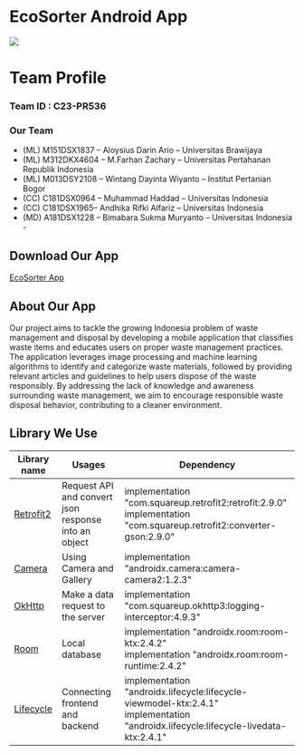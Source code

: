 # EcoSorter Android App

<img src="https://cdn.discordapp.com/attachments/1094915099732488297/1119244757605023777/image.png"/>

# Team Profile

### Team ID : C23-PR536

### Our Team

* (ML) M151DSX1837 – Aloysius Darin Ario – Universitas Brawijaya 
* (ML) M312DKX4604 – M.Farhan Zachary – Universitas Pertahanan Republik Indonesia 
* (ML) M013DSY2108 – Wintang Dayinta Wiyanto – Institut Pertanian Bogor 
* (CC) C181DSX0964 – Muhammad Haddad – Universitas Indonesia 
* (CC) C181DSX1965– Andhika Rifki Alfariz – Universitas Indonesia
* (MD) A181DSX1228 – Bimabara Sukma Muryanto – Universitas  Indonesia -

## Download Our App
[EcoSorter App](https://storage.googleapis.com/ecosorter-model/ecoSorter.apk)

## About Our App
Our project aims to tackle the growing Indonesia problem of waste management and disposal by developing a mobile application that classifies waste items and educates users on proper waste management practices. The application leverages image processing and machine learning algorithms to identify and categorize waste materials, followed by providing relevant articles and guidelines to help users dispose of the waste responsibly. By addressing the lack of knowledge and awareness surrounding waste management, we aim to encourage responsible waste disposal behavior, contributing to a cleaner environment.

## Library We Use

| Library name  | Usages        | Dependency    |
| ------------- | ------------- | ------------- |
| [Retrofit2](https://square.github.io/retrofit/) | Request API and convert json response into an object | implementation "com.squareup.retrofit2:retrofit:2.9.0" <br> implementation "com.squareup.retrofit2:converter-gson:2.9.0" |
| [Camera](https://developer.android.com/jetpack/androidx/releases/camera?hl=id) | Using Camera and Gallery | implementation "androidx.camera:camera-camera2:1.2.3" |
| [OkHttp](https://square.github.io/okhttp/) | Make a data request to the server | implementation "com.squareup.okhttp3:logging-interceptor:4.9.3" |
| [Room](https://developer.android.com/jetpack/androidx/releases/room?gclid=CjwKCAjwnZaVBhA6EiwAVVyv9N5Jvs6cSYCGlBiY0NPil7uduzHbZ6cCt3wLu5zziuXBaENV6_JYORoC-FEQAvD_BwE&gclsrc=aw.ds) | Local database | implementation "androidx.room:room-ktx:2.4.2" <br> implementation "androidx.room:room-runtime:2.4.2" |
| [Lifecycle](https://developer.android.com/jetpack/androidx/releases/lifecycle?hl=id) | Connecting frontend and backend | implementation "androidx.lifecycle:lifecycle-viewmodel-ktx:2.4.1" <br> implementation "androidx.lifecycle:lifecycle-livedata-ktx:2.4.1" |












